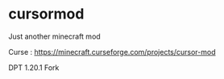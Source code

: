 # cursormod
Just another minecraft mod

Curse : https://minecraft.curseforge.com/projects/cursor-mod

DPT 1.20.1 Fork
